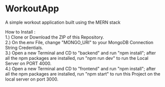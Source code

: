 # WorkoutApp
A simple workout application built using the MERN stack

How to Install :<br/>
1.) Clone or Download the ZIP of this Repository.<br/>
2.) On the.env File, change "MONGO_URI" to your MongoDB Connection String Credentials.<br/>
3.) Open a new Terminal and CD to "backend" and run "npm install"; after all the npm packages are installed, run "npm run dev" to run the Local Server on PORT 4000.<br/>
4.) Open a new Terminal and CD to "frontend" and run "npm install"; after all the npm packages are installed, run "npm start" to run this Project on the local server on port 3000.
